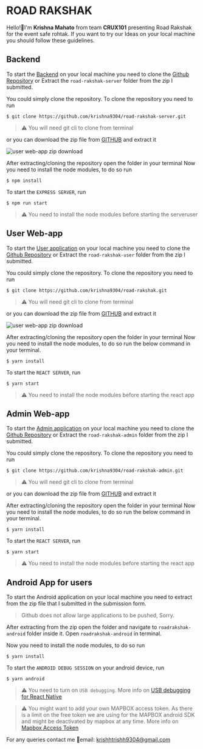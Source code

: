 # ROAD RAKSHAK

Hello!:wave:I'm **Krishna Mahato** from team **CRUX101** presenting Road Rakshak for the event safe rohtak. 
If you want to try our Ideas on your local machine you should follow these guidelines.

## Backend

To start the [Backend](https://road-rakshak-server.herokuapp.com) on your local machine you need to clone the [Github Repository](https://github.com/krishna9304/road-rakshak-server.git) or Extract the `road-rakshak-server` folder from the zip I submitted.

You could simply clone the repository.
To clone the repository you need to run

    $ git clone https://github.com/krishna9304/road-rakshak-server.git

> :warning: You will need git cli to clone from terminal

or you can download the zip file from [GITHUB](https://github.com/krishna9304/road-rakshak-server.git) and extract it

![user web-app zip download](https://i.ibb.co/LxbhbR7/server-zip.png)

After extracting/cloning the repository open the folder in your terminal
Now you need to install the node modules, to do so run

	$ npm install

To start the `EXPRESS SERVER`, run

	$ npm run start

> :warning: You need to install the node modules before starting the serveruser

## User Web-app

To start the [User application](https://road-rakshak.vercel.app) on your local machine you need to clone the [Github Repository](https://github.com/krishna9304/road-rakshak.git) or Extract the `road-rakshak-user` folder from the zip I submitted.

You could simply clone the repository.
To clone the repository you need to run

    $ git clone https://github.com/krishna9304/road-rakshak.git

> :warning: You will need git cli to clone from terminal

or you can download the zip file from [GITHUB](https://github.com/krishna9304/road-rakshak.git) and extract it

![user web-app zip download](https://i.ibb.co/7vz4Gyv/git-download.png)

After extracting/cloning the repository open the folder in your terminal
Now you need to install the node modules, to do so run the below command in your terminal.

	$ yarn install

To start the `REACT SERVER`, run

	$ yarn start

> :warning: You need to install the node modules before starting the react app
## Admin Web-app

To start the [Admin application](https://road-rakshak-admin.vercel.app) on your local machine you need to clone the [Github Repository](https://github.com/krishna9304/road-rakshak-admin.git) or Extract the `road-rakshak-admin` folder from the zip I submitted.

You could simply clone the repository.
To clone the repository you need to run

    $ git clone https://github.com/krishna9304/road-rakshak-admin.git

> :warning: You will need git cli to clone from terminal

or you can download the zip file from [GITHUB](https://github.com/krishna9304/road-rakshak-admin.git) and extract it

After extracting/cloning the repository open the folder in your terminal
Now you need to install the node modules, to do so run the below command in your terminal.

	$ yarn install

To start the `REACT SERVER`, run

	$ yarn start

> :warning: You need to install the node modules before starting the react app

## Android App for users

To start the Android application on your local machine you need to extract from the zip file that I submitted in the submission form.
> Github does not allow large applications to be pushed, Sorry.

After extracting from the zip open the folder and navigate to `roadrakshak-android` folder inside it.
Open `roadrakshak-android` in terminal.

Now you need to install the node modules, to do so run

	$ yarn install

To start the `ANDROID DEBUG SESSION` on your android device, run

	$ yarn android

> :warning: You need to turn on `USB debugging`. 
>  More info on [USB debugging for React Native](https://reactnative.dev/docs/running-on-device)

>:warning: You might want to add your own MAPBOX access token. As there is a limit on the free token we are using for the MAPBOX android SDK and might be deactivated by mapbox at any time.
>More info on [Mapbox Access Token](https://docs.mapbox.com/help/getting-started/access-tokens/)

For any queries contact me
📧email: krishhtrishh9304@gmail.com
